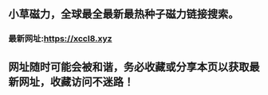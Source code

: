 ## **小草磁力，全球最全最新最热种子磁力链接搜索。**
### 最新网址:<a href="https://xccl8.xyz" target="_blank">https://xccl8.xyz</a>
## 网址随时可能会被和谐，务必收藏或分享本页以获取最新网址，收藏访问不迷路！
